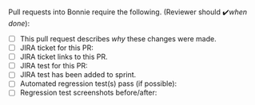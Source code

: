 Pull requests into Bonnie require the following. (Reviewer should :heavy_check_mark:*when done*):
- [ ] This pull request describes *why* these changes were made.
- [ ] JIRA ticket for this PR: 
- [ ] JIRA ticket links to this PR.
- [ ] JIRA test for this PR: 
- [ ] JIRA test has been added to sprint.
- [ ] Automated regression test(s) pass (if possible): 
- [ ] Regression test screenshots before/after: 

